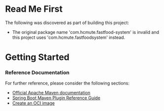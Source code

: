 # Read Me First
The following was discovered as part of building this project:

* The original package name 'com.hcmute.fastfood-system' is invalid and this project uses 'com.hcmute.fastfoodsystem' instead.

# Getting Started

### Reference Documentation
For further reference, please consider the following sections:

* [Official Apache Maven documentation](https://maven.apache.org/guides/index.html)
* [Spring Boot Maven Plugin Reference Guide](https://docs.spring.io/spring-boot/docs/3.2.4/maven-plugin/reference/html/)
* [Create an OCI image](https://docs.spring.io/spring-boot/docs/3.2.4/maven-plugin/reference/html/#build-image)

